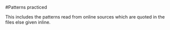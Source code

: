 #Patterns practiced 

This includes the patterns read from online sources which are quoted in the files else given inline. 



